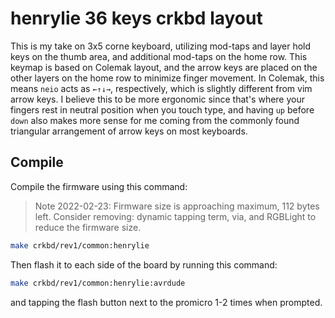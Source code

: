 # henrylie 36 keys crkbd layout

This is my take on 3x5 corne keyboard, utilizing mod-taps and layer hold keys on the thumb area, and additional mod-taps on the home row.
This keymap is based on Colemak layout, and the arrow keys are placed on the other layers on the home row to minimize finger movement.
In Colemak, this means `neio` acts as `←↑↓→`, respectively, which is slightly different from vim arrow keys. I believe this to be more ergonomic since that's where your fingers rest in neutral position when you touch type, and having `up` before `down` also makes more sense for me coming from the commonly found triangular arrangement of arrow keys on most keyboards.

## Compile

Compile the firmware using this command:
> Note 2022-02-23: Firmware size is approaching maximum, 112 bytes left.
> Consider removing: dynamic tapping term, via, and RGBLight to reduce the firmware size.

```sh
make crkbd/rev1/common:henrylie
```

Then flash it to each side of the board by running this command:

```sh
make crkbd/rev1/common:henrylie:avrdude
```

and tapping the flash button next to the promicro 1-2 times when prompted.
